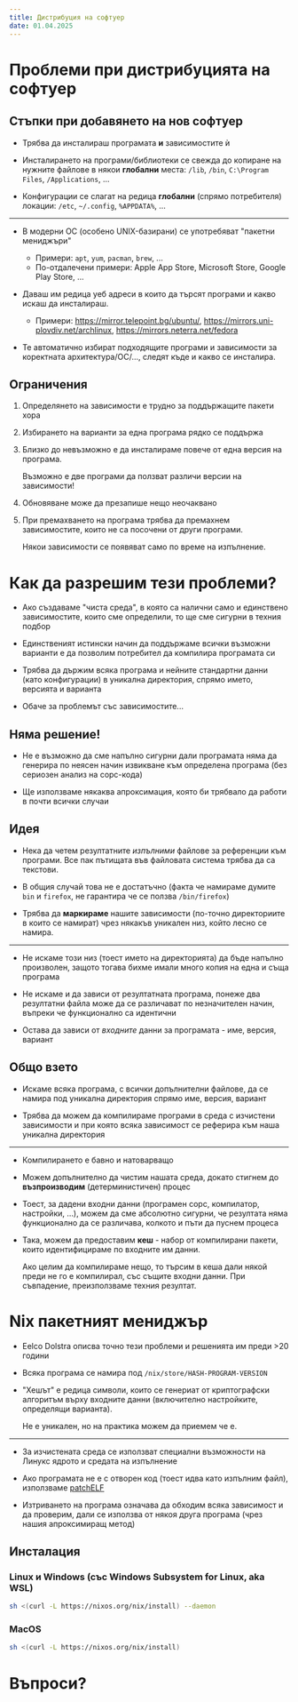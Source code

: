 ```yaml
---
title: Дистрибуция на софтуер
date: 01.04.2025
---
```


# Проблеми при дистрибуцията на софтуер

## Стъпки при добавянето на нов софтуер

- Трябва да инсталираш програмата **и** зависимостите ѝ

- Инсталирането на програми/библиотеки се свежда до копиране на нужните файлове в някои **глобални** места: `/lib`, `/bin`, `C:\Program Files`, `/Applications`, ...

- Конфигурации се слагат на редица **глобални** (спрямо потребителя) локации: `/etc`, `~/.config`, `%APPDATA%`, ...

---

- В модерни ОС (особено UNIX-базирани) се употребяват "пакетни мениджъри"

  - Примери: `apt`, `yum`, `pacman`, `brew`, ...
  - По-отдалечени примери: Apple App Store, Microsoft Store, Google Play Store, ...

- Даваш им редица уеб адреси в които да търсят програми и какво искаш да инсталираш.

  - Примери: <!-- Показваме pool/packages --> <https://mirror.telepoint.bg/ubuntu/>, <https://mirrors.uni-plovdiv.net/archlinux>, <!-- Показваме linux/releases/41/Everything/x86_64/os/Packages --> <https://mirrors.neterra.net/fedora>

- Те автоматично избират подходящите програми и зависимости за коректната архитектура/ОС/..., следят къде и какво се инсталира.

## Ограничения

1. Определянето на зависимости е трудно за поддържащите пакети хора

2. Избирането на варианти за една програма рядко се поддържа

3. Близко до невъзможно е да инсталираме повече от една версия на програма.

   Възможно е две програми да ползват различи версии на зависимости!

4. Обновяване може да презапише нещо неочаквано

5. При премахването на програма трябва да премахнем зависимостите, които не са посочени от други програми.

   Някои зависимости се появяват само по време на изпълнение.

# Как да разрешим тези проблеми?

- Ако създаваме "чиста среда", в която са налични само и единствено зависимостите, които сме определили, то ще сме сигурни в техния подбор

- Единственият истински начин да поддържаме всички възможни варианти е да позволим потребител да компилира програмата си

- Трябва да държим всяка програма и нейните стандартни данни (като конфигурации) в уникална директория, спрямо името, версията и варианта

- Обаче за проблемът със зависимостите...

## Няма решение!

- Не е възможно да сме напълно сигурни дали програмата няма да генерира по неясен начин извикване към определена програма (без сериозен анализ на сорс-кода)

- Ще използваме някаква апроксимация, която би трябвало да работи в почти всички случаи

## Идея

- Нека да четем резултатните *изпълними* файлове за референции към програми.
  Все пак пътищата във файловата система трябва да са текстови.

- В общия случай това не е достатъчно (факта че намираме думите `bin` и `firefox`, не гарантира че се ползва `/bin/firefox`)

- Трябва да **маркираме** нашите зависимости (по-точно директориите в които се намират) чрез някакъв уникален низ, който лесно се намира.

---

- Не искаме този низ (тоест името на директорията) да бъде напълно произволен, защото тогава бихме имали много копия на една и съща програма

- Не искаме и да зависи от резултатната програма, понеже два резултатни файла може да се различават по незначителен начин, въпреки че функционално са идентични

- Остава да зависи от *входните* данни за програмата - име, версия, вариант

## Общо взето

- Искаме всяка програма, с всички допълнителни файлове, да се намира под уникална директория спрямо име, версия, вариант

- Трябва да можем да компилираме програми в среда с изчистени зависимости и при която всяка зависимост се реферира към наша уникална директория

---

- Компилирането е бавно и натоварващо

- Можем допълнително да чистим нашата среда, докато стигнем до **възпроизводим** (детерминистичен) процес

- Тоест, за дадени входни данни (програмен сорс, компилатор, настройки, ...), можем да сме абсолютно сигурни, че резултата няма функционално да се различава, колкото и пъти да пуснем процеса

- Така, можем да предоставим **кеш** - набор от компилирани пакети, които идентифицираме по входните им данни.

  Ако целим да компилираме нещо, то търсим в кеша дали някой преди не го е компилирал, със същите входни данни.
  При съвпадение, преизползваме техния резултат.

# Nix пакетният мениджър

- Eelco Dolstra описва точно тези проблеми и решенията им преди >20 години

- Всяка програма се намира под `/nix/store/HASH-PROGRAM-VERSION`

- "Хешът" е редица символи, които се генериат от криптографски алгоритъм върху входните данни (включително настройките, определящи варианта).

  Не е уникален, но на практика можем да приемем че е.

---

- За изчистената среда се използват специални възможности на Линукс ядрото и средата на изпълнение

- Ако програмата не е с отворен код (тоест идва като изпълним файл), използваме [patchELF](https://github.com/NixOS/patchelf)

- Изтриването на програма означава да обходим всяка зависимост и да проверим, дали се използва от някоя друга програма (чрез нашия апроксимиращ метод)

## Инсталация

### Linux и Windows (със Windows Subsystem for Linux, aka WSL)

```bash
sh <(curl -L https://nixos.org/nix/install) --daemon
```

### MacOS

```bash
sh <(curl -L https://nixos.org/nix/install)
```

# Въпроси?
